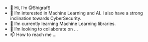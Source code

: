 - 👋 Hi, I’m @ShigrafS
- 👀 I’m interested in Machine Learning and AI. I also have a strong inclination towards CyberSecurity.
- 🌱 I’m currently learning Machine Learning libraries.
- 💞️ I’m looking to collaborate on ...
- 📫 How to reach me ...

<!---
ShigrafS/ShigrafS is a ✨ special ✨ repository because its `README.md` (this file) appears on your GitHub profile.
You can click the Preview link to take a look at your changes.
--->
